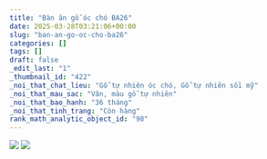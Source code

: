```yaml
---
title: "Bàn ăn gỗ óc chó BA26"
date: 2025-03-28T03:21:06+00:00
slug: "ban-an-go-oc-cho-ba26"
categories: []
tags: []
draft: false
_edit_last: "1"
_thumbnail_id: "422"
_noi_that_chat_lieu: "Gỗ tự nhiên óc chó, Gỗ tự nhiên sồi mỹ"
_noi_that_mau_sac: "Vân, màu gỗ tự nhiên"
_noi_that_bao_hanh: "36 tháng"
_noi_that_tinh_trang: "Còn hàng"
rank_math_analytic_object_id: "98"
---
```

![](https://romax.vn/wp-content/uploads/2025/03/ban-an-go-oc-cho-ba26-1-1280x720.webp)
![](https://romax.vn/wp-content/uploads/2025/03/ban-an-go-oc-cho-ba26-2-1280x720.webp)